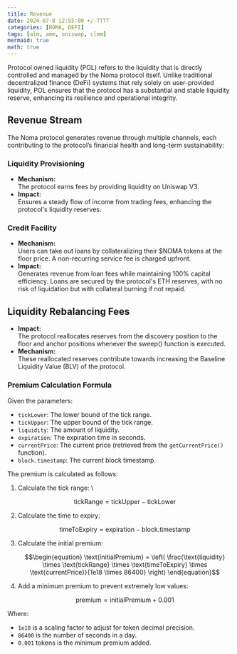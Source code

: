 ```yaml
---
title: Revenue
date: 2024-07-8 12:55:00 +/-TTTT
categories: [NOMA, DEFI]
tags: [alm, amm, uniswap, clmm]
mermaid: true
math: true
---
```


Protocol owned liquidity (POL) refers to the liquidity that is directly controlled and managed by the Noma protocol itself. Unlike traditional decentralized finance (DeFi) systems that rely solely on user-provided liquidity, POL ensures that the protocol has a substantial and stable liquidity reserve, enhancing its resilience and operational integrity.

## Revenue Stream
The Noma protocol generates revenue through multiple channels, each contributing to the protocol’s financial health and long-term sustainability:

### Liquidity Provisioning
- **Mechanism:** \
The protocol earns fees by providing liquidity on Uniswap V3.
- **Impact:** \
Ensures a steady flow of income from trading fees, enhancing the protocol's liquidity reserves.

### Credit Facility
- **Mechanism:** \
Users can take out loans by collateralizing their $NOMA tokens at the floor price. A non-recurring service fee is charged upfront.
- **Impact:** \
Generates revenue from loan fees while maintaining 100% capital efficiency. Loans are secured by the protocol's ETH reserves, with no risk of liquidation but with collateral burning if not repaid.

## Liquidity Rebalancing Fees
- **Impact:**\
The protocol reallocates reserves from the discovery position to the floor and anchor positions whenever the sweep() function is executed.
- **Mechanism:** \
These reallocated reserves contribute towards increasing the Baseline Liquidity Value (BLV) of the protocol.

### Premium Calculation Formula

Given the parameters:

- `tickLower`: The lower bound of the tick range.
- `tickUpper`: The upper bound of the tick range.
- `liquidity`: The amount of liquidity.
- `expiration`: The expiration time in seconds.
- `currentPrice`: The current price (retrieved from the `getCurrentPrice()` function).
- `block.timestamp`: The current block timestamp.

The premium is calculated as follows:

1. Calculate the tick range: \

    $$\begin{equation} \text{tickRange} = \text{tickUpper} - \text{tickLower} \end{equation}$$


2. Calculate the time to expiry:

    $$\begin{equation}\text{timeToExpiry} = \text{expiration} - \text{block.timestamp}\end{equation}$$

3. Calculate the initial premium:

    $$\begin{equation}
    \text{initialPremium} = \left( \frac{\text{liquidity} \times \text{tickRange} \times \text{timeToExpiry} \times \text{currentPrice}}{1e18 \times 86400} \right)
    \end{equation}$$
   
5. Add a minimum premium to prevent extremely low values:

    $$\begin{equation}   \text{premium} = \text{initialPremium} + 0.001\end{equation}$$

Where:
- `1e18` is a scaling factor to adjust for token decimal precision.
- `86400` is the number of seconds in a day.
- `0.001` tokens is the minimum premium added.

